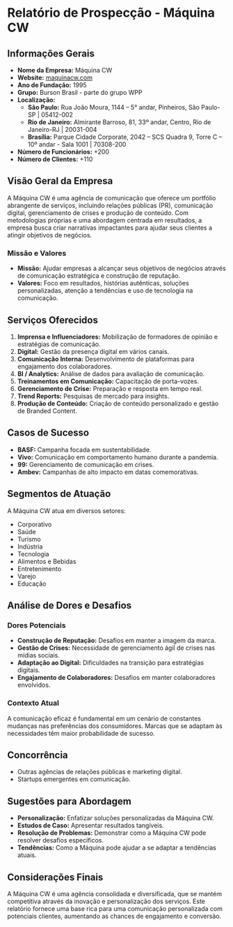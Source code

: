 # Relatório de Prospecção - Máquina CW

## Informações Gerais
- **Nome da Empresa:** Máquina CW  
- **Website:** [maquinacw.com](http://www.maquinacw.com)  
- **Ano de Fundação:** 1995  
- **Grupo:** Burson Brasil - parte do grupo WPP  
- **Localização:** 
  - **São Paulo:** Rua João Moura, 1144 – 5° andar, Pinheiros, São Paulo-SP | 05412-002
  - **Rio de Janeiro:** Almirante Barroso, 81, 33º andar, Centro, Rio de Janeiro-RJ | 20031-004
  - **Brasília:** Parque Cidade Corporate, 2042 – SCS Quadra 9, Torre C – 10º andar - Sala 1001 | 70308-200  
- **Número de Funcionários:** +200  
- **Número de Clientes:** +110  

## Visão Geral da Empresa
A Máquina CW é uma agência de comunicação que oferece um portfólio abrangente de serviços, incluindo relações públicas (PR), comunicação digital, gerenciamento de crises e produção de conteúdo. Com metodologias próprias e uma abordagem centrada em resultados, a empresa busca criar narrativas impactantes para ajudar seus clientes a atingir objetivos de negócios.

### Missão e Valores
- **Missão:** Ajudar empresas a alcançar seus objetivos de negócios através de comunicação estratégica e construção de reputação.
- **Valores:** Foco em resultados, histórias autênticas, soluções personalizadas, atenção a tendências e uso de tecnologia na comunicação.

## Serviços Oferecidos
1. **Imprensa e Influenciadores:** Mobilização de formadores de opinião e estratégias de comunicação.
2. **Digital:** Gestão da presença digital em vários canais.
3. **Comunicação Interna:** Desenvolvimento de plataformas para engajamento dos colaboradores.
4. **BI / Analytics:** Análise de dados para avaliação de comunicação.
5. **Treinamentos em Comunicação:** Capacitação de porta-vozes.
6. **Gerenciamento de Crise:** Preparação e resposta em tempo real.
7. **Trend Reports:** Pesquisas de mercado para insights.
8. **Produção de Conteúdo:** Criação de conteúdo personalizado e gestão de Branded Content.

## Casos de Sucesso
- **BASF:** Campanha focada em sustentabilidade.
- **Vivo:** Comunicação em comportamento humano durante a pandemia.
- **99:** Gerenciamento de comunicação em crises.
- **Ambev:** Campanhas de alto impacto em datas comemorativas.

## Segmentos de Atuação
A Máquina CW atua em diversos setores:
- Corporativo
- Saúde
- Turismo
- Indústria
- Tecnologia
- Alimentos e Bebidas
- Entretenimento
- Varejo
- Educação

## Análise de Dores e Desafios
### Dores Potenciais
- **Construção de Reputação:** Desafios em manter a imagem da marca.
- **Gestão de Crises:** Necessidade de gerenciamento ágil de crises nas mídias sociais.
- **Adaptação ao Digital:** Dificuldades na transição para estratégias digitais.
- **Engajamento de Colaboradores:** Desafios em manter colaboradores envolvidos.

### Contexto Atual
A comunicação eficaz é fundamental em um cenário de constantes mudanças nas preferências dos consumidores. Marcas que se adaptam às necessidades têm maior probabilidade de sucesso.

## Concorrência
- Outras agências de relações públicas e marketing digital.
- Startups emergentes em comunicação.

## Sugestões para Abordagem
- **Personalização:** Enfatizar soluções personalizadas da Máquina CW.
- **Estudos de Caso:** Apresentar resultados tangíveis.
- **Resolução de Problemas:** Demonstrar como a Máquina CW pode resolver desafios específicos.
- **Tendências:** Como a Máquina pode ajudar a se adaptar a tendências atuais.

## Considerações Finais
A Máquina CW é uma agência consolidada e diversificada, que se mantém competitiva através da inovação e personalização dos serviços. Este relatório fornece uma base rica para uma comunicação personalizada com potenciais clientes, aumentando as chances de engajamento e conversão.